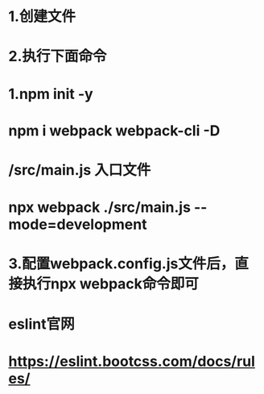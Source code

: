 # 1.创建文件
# 2.执行下面命令
   # 1.npm init -y
   # npm i webpack webpack-cli -D
   # /src/main.js  入口文件
   # npx webpack ./src/main.js --mode=development
# 3.配置webpack.config.js文件后，直接执行npx webpack命令即可

# eslint官网
# https://eslint.bootcss.com/docs/rules/